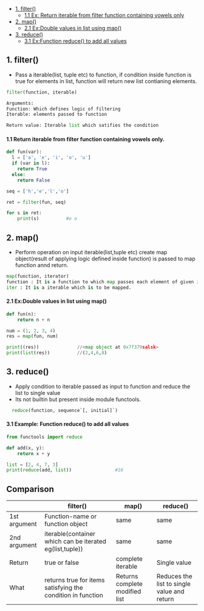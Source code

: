 - [1. filter()](#filter)
  - [1.1 Ex: Return iterable from filter function containing vowels only](#vowel)
- [2. map()](#map)
  - [2.1 Ex:Double values in list using map()](#mapex)
- [3. reduce()](#reduce)
  - [3.1 Ex:Function reduce() to add all values](#reduceex)

<a name=filter></a>
## 1. filter()
- Pass a iterable(list, tuple etc) to function, if condition inside function is true for elements in list, function will return new list contianing elements.
```py
filter(function, iterable)

Arguments:
Function: Which defines logic of filtering
Iterable: elements passed to function

Return value: Iterable list which satifies the condition
```
<a name=vowel></a>
#### 1.1 Return iterable from filter function containing vowels only.
```py
def fun(var):
  l = ['a', 'e', 'i', 'o', 'u']
  if (var in l):
    return True
  else:
    return False

seq = ['h','e','l','o']

ret = filter(fun, seq)

for s in ret:
    print(s)          #e o
```

<a name=map></a>
## 2. map()
- Perform operation on input iterable(list,tuple etc) create map object(result of applying logic defined inside function) is passed to map function annd return.
```py
map(function, iterator)
function : It is a function to which map passes each element of given iterable.
iter : It is a iterable which is to be mapped.
```
<a name=mapex></a>
#### 2.1 Ex:Double values in list using map()
```py
def fun(n):
    return n + n

num = (1, 2, 3, 4)
res = map(fun, num)

print((res))              //<map object at 0x7f379salsk>
print(list(res))          //(2,4,6,8)
```

<a name=reduce></a>
## 3. reduce()  
- Apply condition to iterable passed as input to function and reduce the list to single value
- Its not builtin but present inside module functools.
```py
  reduce(function, sequence`[, initial]`)
```
<a name=reduceex></a>
#### 3.1 Example: Function reduce() to add all values
```py
from functools import reduce

def add(x, y):
    return x + y

list = [2, 4, 7, 3]
print(reduce(add, list))                #16
```

## Comparison

||filter()|map()|reduce()|
|---|---|---|---|
|1st argument|Function-name or function object|same|same|
|2nd argument|iterable(container which can be iterated eg(list,tuple))|same|same|
|Return|true or false|complete iterable|Single value|
|What|returns true for items satisfying the condition in function|Returns complete modified list|Reduces the list to single value and return|
